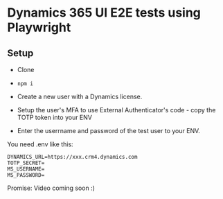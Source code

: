 # Dynamics 365 UI E2E tests using Playwright

## Setup

- Clone
- `npm i`

- Create a new user with a Dynamics license.
- Setup the user's MFA to use External Authenticator's code - copy the TOTP token into your ENV
- Enter the userrname and password of the test user to your ENV.

You need .env like this:

```
DYNAMICS_URL=https://xxx.crm4.dynamics.com
TOTP_SECRET=
MS_USERNAME=
MS_PASSWORD=
```

Promise: Video coming soon :)
